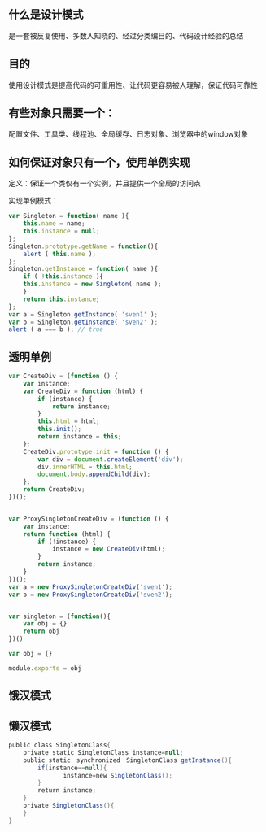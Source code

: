 ## 什么是设计模式

是一套被反复使用、多数人知晓的、经过分类编目的、代码设计经验的总结

## 目的
    
使用设计模式是提高代码的可重用性、让代码更容易被人理解，保证代码可靠性

## 有些对象只需要一个：

配置文件、工具类、线程池、全局缓存、日志对象、浏览器中的window对象

## 如何保证对象只有一个，使用单例实现
定义：保证一个类仅有一个实例，并且提供一个全局的访问点

实现单例模式：

```js
var Singleton = function( name ){
    this.name = name;
    this.instance = null;
};
Singleton.prototype.getName = function(){
    alert ( this.name );
};
Singleton.getInstance = function( name ){
    if ( !this.instance ){
    this.instance = new Singleton( name );
    }
    return this.instance;
};
var a = Singleton.getInstance( 'sven1' );
var b = Singleton.getInstance( 'sven2' );
alert ( a === b ); // true
```

## 透明单例
```js
var CreateDiv = (function () {
    var instance;
    var CreateDiv = function (html) {
        if (instance) {
            return instance;
        }
        this.html = html;
        this.init();
        return instance = this;
    };
    CreateDiv.prototype.init = function () {
        var div = document.createElement('div');
        div.innerHTML = this.html;
        document.body.appendChild(div);
    };
    return CreateDiv;
})(); 
```

```js

var ProxySingletonCreateDiv = (function () {
    var instance;
    return function (html) {
        if (!instance) {
            instance = new CreateDiv(html);
        }
        return instance;
    }
})();
var a = new ProxySingletonCreateDiv('sven1');
var b = new ProxySingletonCreateDiv('sven2'); 
```


```js   

var singleton = (function(){
    var obj = {}
    return obj
})()

var obj = {}

module.exports = obj


```
## 饿汉模式
    


## 懒汉模式
```java
public class SingletonClass{
    private static SingletonClass instance=null;
    public static　synchronized　SingletonClass getInstance(){
        if(instance==null){
               instance=new SingletonClass();
        }
        return instance;
    }
    private SingletonClass(){
    }
}

```

